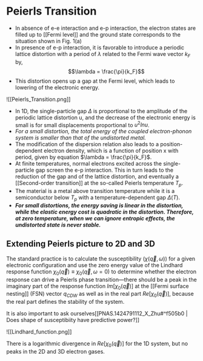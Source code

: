 # Peierls Transition
- In absence of e-e interaction and e-p interaction, the electron states are filled up to [[Fermi level]] and the ground state corresponds to the situation shown in Fig. 1(a)
- In presence of e-p interaction, it is favorable to introduce a periodic lattice distortion with a period of $\lambda$ related to the Fermi wave vector $k_F$ by, $$\lambda = \frac{\pi}{k_F}$$
- This distortion opens up a gap at the Fermi level, which leads to lowering of the electronic energy. 

![[Peierls_Transition.png]]

- In 1D, the single-particle gap $\Delta$ is proportional to the amplitude of the periodic lattice distortion u, and the decrease of the electronic energy is small is for small displacements proportional to $u^2 ln u$.
-  *For a small distortion, the total energy of the coupled electron-phonon system is smaller than that of the undistorted metal.*
- The modification of the dispersion relation also leads to a position-dependent electron density, which is a function of position x with period, given by equation $\lambda = \frac{\pi}{k_F}$. 
- At finite temperatures, normal electrons excited across the single-particle gap screen the e-p interaction. This in turn leads to the reduction of the gap and of the lattice distortion, and eventually a [[Second-order transition]] at the so-called Peierls temperature $T_p$. 
- The material is a metal above transition temperature while it is a semiconductor below $T_p$ with a temperature-dependent gap $\Delta(T)$. 
- ***For small distortions, the energy saving is linear in the distortion, while the elastic energy cost is quadratic in the distortion. Therefore, at zero temperature, when we can ignore entropic effects, the undistorted state is never stable.***

## Extending Peierls picture to 2D and 3D
The standard practice is to calculate the susceptibility ($\chi(\vec{q},\omega)$) for a given electronic configuration and use the zero energy value of the Lindhard response function $\chi_0(\vec{q}) \equiv \chi_0(\vec{q},\omega=0)$ to determine whether the electron response can drive a Peierls phase transition―there should be a peak in the imaginary part of the response function $Im[\chi_0(\vec{q})]$ at the [[Fermi surface nesting]] (FSN) vector $q_{CDW}$ as well as in the real part $Re[\chi_0(\vec{q})]$, because the real part defines the stability of the system. 

It is also important to ask ourselves[[PNAS.1424791112_X_Zhu#^f505b0 | Does shape of susceptibiity have predictive power?]]

 ![[Lindhard_function.png]]

There is a logarithmic divergence in $Re[\chi_0(\vec{q})]$ for the 1D system, but no peaks in the 2D and 3D electron gases.
